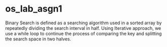 # os_lab_asgn1

Binary Search is defined as a searching algorithm used in a sorted array by repeatedly dividing the search interval in half. 
Using Iterative approach, we use a while loop to continue the process of comparing the key and splitting the search space in two halves.
